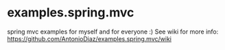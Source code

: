 # examples.spring.mvc
spring mvc examples for myself and for everyone :)
See wiki for more info: https://github.com/AntonioDiaz/examples.spring.mvc/wiki
